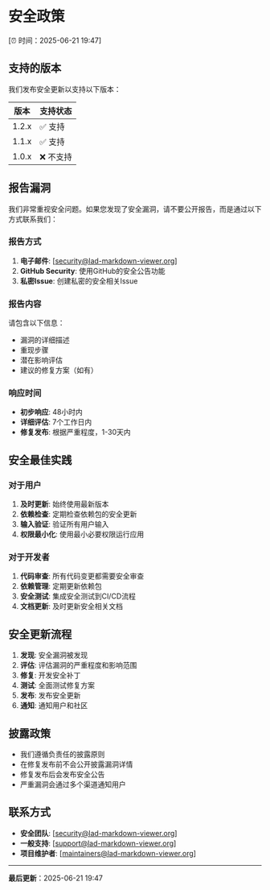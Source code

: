 # 安全政策

[⏰ 时间：2025-06-21 19:47]

## 支持的版本

我们发布安全更新以支持以下版本：

| 版本 | 支持状态 |
| ---- | -------- |
| 1.2.x | ✅ 支持 |
| 1.1.x | ✅ 支持 |
| 1.0.x | ❌ 不支持 |

## 报告漏洞

我们非常重视安全问题。如果您发现了安全漏洞，请不要公开报告，而是通过以下方式联系我们：

### 报告方式

1. **电子邮件**: [security@lad-markdown-viewer.org]
2. **GitHub Security**: 使用GitHub的安全公告功能
3. **私密Issue**: 创建私密的安全相关Issue

### 报告内容

请包含以下信息：

- 漏洞的详细描述
- 重现步骤
- 潜在影响评估
- 建议的修复方案（如有）

### 响应时间

- **初步响应**: 48小时内
- **详细评估**: 7个工作日内
- **修复发布**: 根据严重程度，1-30天内

## 安全最佳实践

### 对于用户

1. **及时更新**: 始终使用最新版本
2. **依赖检查**: 定期检查依赖包的安全更新
3. **输入验证**: 验证所有用户输入
4. **权限最小化**: 使用最小必要权限运行应用

### 对于开发者

1. **代码审查**: 所有代码变更都需要安全审查
2. **依赖管理**: 定期更新依赖包
3. **安全测试**: 集成安全测试到CI/CD流程
4. **文档更新**: 及时更新安全相关文档

## 安全更新流程

1. **发现**: 安全漏洞被发现
2. **评估**: 评估漏洞的严重程度和影响范围
3. **修复**: 开发安全补丁
4. **测试**: 全面测试修复方案
5. **发布**: 发布安全更新
6. **通知**: 通知用户和社区

## 披露政策

- 我们遵循负责任的披露原则
- 在修复发布前不会公开披露漏洞详情
- 修复发布后会发布安全公告
- 严重漏洞会通过多个渠道通知用户

## 联系方式

- **安全团队**: [security@lad-markdown-viewer.org]
- **一般支持**: [support@lad-markdown-viewer.org]
- **项目维护者**: [maintainers@lad-markdown-viewer.org]

---

**最后更新**：2025-06-21 19:47 